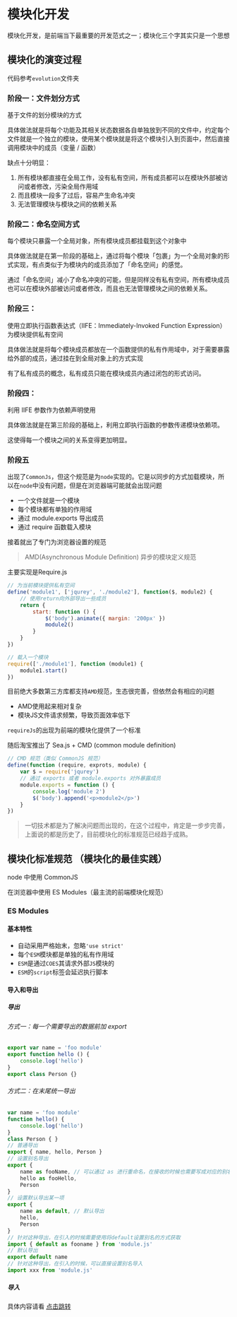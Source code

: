 <!-- const BLOGURL = https://github.com/Humphrey2021/modular-development/blob/main -->

# 模块化开发

模块化开发，是前端当下最重要的开发范式之一；模块化三个字其实只是一个思想

## 模块化的演变过程
代码参考`evolution`文件夹
### 阶段一：文件划分方式
基于文件的划分模块的方式

具体做法就是将每个功能及其相关状态数据各自单独放到不同的文件中，约定每个文件就是一个独立的模块，使用某个模块就是将这个模块引入到页面中，然后直接调用模块中的成员（变量 / 函数）

缺点十分明显：
1. 所有模块都直接在全局工作，没有私有空间，所有成员都可以在模块外部被访问或者修改，污染全局作用域
2. 而且模块一段多了过后，容易产生命名冲突
3. 无法管理模块与模块之间的依赖关系

### 阶段二：命名空间方式
每个模块只暴露一个全局对象，所有模块成员都挂载到这个对象中

具体做法就是在第一阶段的基础上，通过将每个模块「包裹」为一个全局对象的形式实现，有点类似于为模块内的成员添加了「命名空间」的感觉。

通过「命名空间」减小了命名冲突的可能，但是同样没有私有空间，所有模块成员也可以在模块外部被访问或者修改，而且也无法管理模块之间的依赖关系。

### 阶段三：
使用立即执行函数表达式（IIFE：Immediately-Invoked Function Expression）为模块提供私有空间

具体做法就是将每个模块成员都放在一个函数提供的私有作用域中，对于需要暴露给外部的成员，通过挂在到全局对象上的方式实现

有了私有成员的概念，私有成员只能在模块成员内通过闭包的形式访问。

### 阶段四：
利用 IIFE 参数作为依赖声明使用

具体做法就是在第三阶段的基础上，利用立即执行函数的参数传递模块依赖项。

这使得每一个模块之间的关系变得更加明显。

### 阶段五
出现了`CommonJs`，但这个规范是为`node`实现的。它是以同步的方式加载模块，所以在`node`中没有问题，但是在浏览器端可能就会出现问题
- 一个文件就是一个模块
- 每个模块都有单独的作用域
- 通过 module.exports 导出成员
- 通过 require 函数载入模块

接着就出了专门为浏览器设置的规范
> AMD(Asynchronous Module Definition) 异步的模块定义规范

主要实现是Require.js
```js
// 为当前模块提供私有空间
define('module1', ['jqurey', './module2'], function($, module2) {
    // 使用return向外部导出一些成员
    return {
        start: function () {
            $('body').animate({ margin: '200px' })
            module2()
        }
    }
})

// 载入一个模块
require(['./module1'], function (module1) {
    module1.start()
})
```
目前绝大多数第三方库都支持`AMD`规范，生态很完善，但依然会有相应的问题
- AMD使用起来相对复杂
- 模块JS文件请求频繁，导致页面效率低下

`requireJs`的出现为前端的模块化提供了一个标准

随后淘宝推出了 Sea.js + CMD (common module definition)
```js
// CMD 规范（类似 CommonJS 规范）
define(function (require, exprots, module) {
    var $ = require('jqurey')
    // 通过 exports 或者 module.exports 对外暴露成员
    module.exports = function () {
        console.log('module 2')
        $('body').append('<p>module2</p>')
    }
})
```

> 一切技术都是为了解决问题而出现的，在这个过程中，肯定是一步步完善，上面说的都是历史了，目前模块化的标准规范已经趋于成熟。

## 模块化标准规范 （模块化的最佳实践）

node 中使用 CommonJS

在浏览器中使用 ES Modules（最主流的前端模块化规范）

### ES Modules

#### 基本特性

- 自动采用严格始末，忽略`'use strict'`
- 每个`ESM`模块都是单独的私有作用域
- `ESM`是通过`COES`其请求外部`JS`模块的
- `ESM`的`script`标签会延迟执行脚本

#### 导入和导出

##### 导出

###### 方式一：每一个需要导出的数据前加 export
```js
export var name = 'foo module'
export function hello () {
    console.log('hello')
}
export class Person {}
```
###### 方式二：在末尾统一导出
```js
var name = 'foo module'
function hello() {
    console.log('hello')
}
class Person { }
// 普通导出
export { name, hello, Person }
// 设置别名导出
export {
    name as fooName, // 可以通过 as 进行重命名，在接收的时候也需要写成对应的别名
    hello as fooHello,
    Person
}
// 设置默认导出某一项
export {
    name as default, // 默认导出
    hello,
    Person
}
// 针对这种导出，在引入的时候需要使用将default设置别名的方式获取
import { default as fooname } from 'module.js'
// 默认导出
export default name
// 针对这种导出，在引入的时候，可以直接设置别名导入
import xxx from 'module.js'
```

##### 导入

具体内容请看 [点击跳转](https://github.com/Humphrey2021/modular-development/blob/main/02-ESModules/03-import/app.js)
